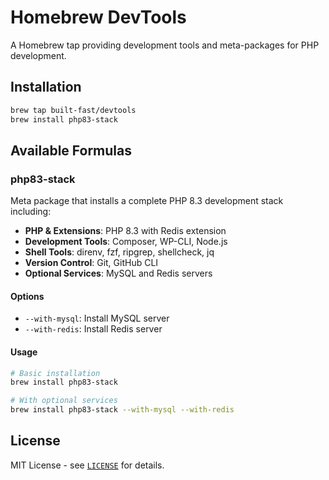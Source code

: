 # Homebrew DevTools

A Homebrew tap providing development tools and meta-packages for PHP development.

## Installation

```bash
brew tap built-fast/devtools
brew install php83-stack
```

## Available Formulas

### php83-stack

Meta package that installs a complete PHP 8.3 development stack including:

- **PHP & Extensions**: PHP 8.3 with Redis extension
- **Development Tools**: Composer, WP-CLI, Node.js
- **Shell Tools**: direnv, fzf, ripgrep, shellcheck, jq
- **Version Control**: Git, GitHub CLI
- **Optional Services**: MySQL and Redis servers

#### Options

- `--with-mysql`: Install MySQL server
- `--with-redis`: Install Redis server

#### Usage

```bash
# Basic installation
brew install php83-stack

# With optional services
brew install php83-stack --with-mysql --with-redis
```

## License

MIT License - see [`LICENSE`](./LICENSE) for details.
